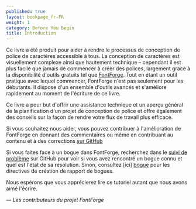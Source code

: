 ```yaml
---
published: true
layout: bookpage_fr-FR
weight: 1
category: Before You Begin
title: Introduction
---
```


Ce livre a été produit pour aider à rendre le processus de conception de police de caractères
accessible à tous. La conception de caractères est visuellement complexe ainsi que hautement 
technique &ndash; cependant il est plus facile que jamais de commencer à créer des polices, 
largement grace à la disponibilité d'outils gratuits tel que [FontForge]. Tout en étant un outil
pratique avec lequel commencer, FontForge n'est pas seulement pour les débutants. Il dispose
d'un ensemble d'outils avancés et s'améliore rapidement au moment de l'écriture de ce livre.


Ce livre a pour but d'offrir une assistance technique et un aperçu général de la planification
d'un projet de conception de police et offre également des conseils sur la façon de rendre votre
flux de travail plus efficace.

Si vous souhaitez nous aider, vous pouvez contribuer à l'amélioration de FontForge en donnant des
commentaires ou même en contribuant au contenu et à des corrections [sur GitHub]

Si vous faites face à un bogue dans FontForge, recherchez dans le [suivi de problème] sur GitHub pour
voir si vous avez rencontré un bogue connu et quel est l'état de sa résolution. Sinon, consultez [ici]
[bogue] pour les directives de création de rapport de bogues.

Nous espérons que vous apprécierez lire ce tutoriel autant que nous avons aimé l'écrire.

*&mdash; Les contributeurs du projet FontForge*

[FontForge]: http://fontforge.github.io/
[sur GitHub]: https://github.com/fontforge/designwithfontforge.com/
[suivi de problème]: https://github.com/fontforge/fontforge/issues
[bogue]: When_Things_Go_Wrong_With_Fontforge_Itself.html
